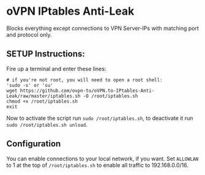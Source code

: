 # oVPN IPtables Anti-Leak

Blocks everything except connections to VPN Server-IPs with matching port and protocol only.

## SETUP Instructions:

Fire up a terminal and enter these lines:

    # if you're not root, you will need to open a root shell:
    'sudo -s' or 'su'
    wget https://github.com/ovpn-to/oVPN.to-IPtables-Anti-Leak/raw/master/iptables.sh -O /root/iptables.sh
    chmod +x /root/iptables.sh
    exit
Now to activate the script run `sudo /root/iptables.sh`, to deactivate it run `sudo /root/iptables.sh unload`.

## Configuration
You can enable connections to your local network, if you want.
Set `ALLOWLAN` to 1 at the top of `/root/iptables.sh` to enable all traffic to 192.168.0.0/16.
